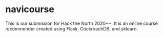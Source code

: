 # navicourse
This is our submission for Hack the North 2020++. It is an online course recommender created using Flask, CockroachDB, and sklearn.
